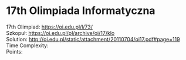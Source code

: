 # 17th Olimpiada Informatyczna
17th Olimpiad: https://oi.edu.pl/l/73/ <br />
Szkopuł: https://oi.edu.pl/pl/archive/oi/17/klo <br />
Solution: http://oi.edu.pl/static/attachment/20110704/oi17.pdf#page=119 <br />
Time Complexity: <br />
Points:  <br />